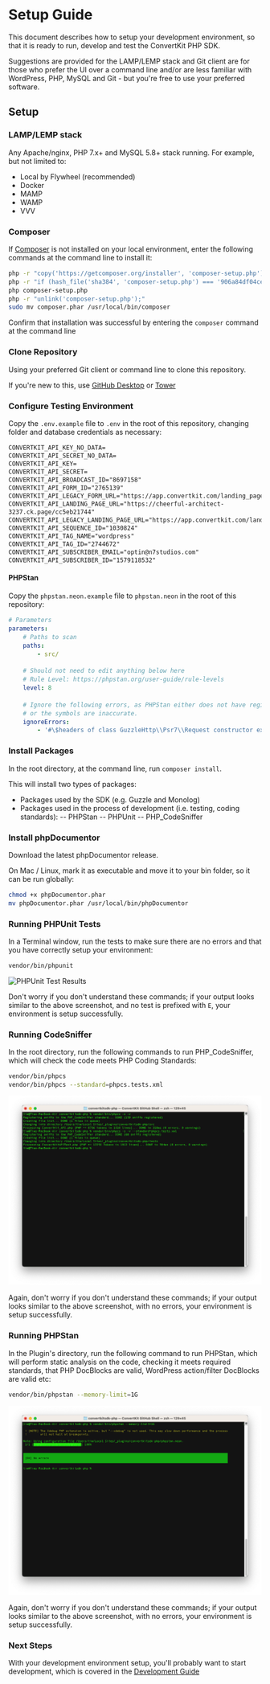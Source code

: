 # Setup Guide

This document describes how to setup your development environment, so that it is ready to run, develop and test the ConvertKit PHP SDK.

Suggestions are provided for the LAMP/LEMP stack and Git client are for those who prefer the UI over a command line and/or are less familiar with 
WordPress, PHP, MySQL and Git - but you're free to use your preferred software.

## Setup

### LAMP/LEMP stack

Any Apache/nginx, PHP 7.x+ and MySQL 5.8+ stack running.  For example, but not limited to:
- Local by Flywheel (recommended)
- Docker
- MAMP
- WAMP
- VVV

### Composer

If [Composer](https://getcomposer.org) is not installed on your local environment, enter the following commands at the command line to install it:

```bash
php -r "copy('https://getcomposer.org/installer', 'composer-setup.php');"
php -r "if (hash_file('sha384', 'composer-setup.php') === '906a84df04cea2aa72f40b5f787e49f22d4c2f19492ac310e8cba5b96ac8b64115ac402c8cd292b8a03482574915d1a8') { echo 'Installer verified'; } else { echo 'Installer corrupt'; unlink('composer-setup.php'); } echo PHP_EOL;"
php composer-setup.php
php -r "unlink('composer-setup.php');"
sudo mv composer.phar /usr/local/bin/composer
```

Confirm that installation was successful by entering the `composer` command at the command line

### Clone Repository

Using your preferred Git client or command line to clone this repository.

If you're new to this, use [GitHub Desktop](https://desktop.github.com/) or [Tower](https://www.git-tower.com/mac)

### Configure Testing Environment

Copy the `.env.example` file to `.env` in the root of this repository, changing folder and database credentials as necessary:

```
CONVERTKIT_API_KEY_NO_DATA=
CONVERTKIT_API_SECRET_NO_DATA=
CONVERTKIT_API_KEY=
CONVERTKIT_API_SECRET=
CONVERTKIT_API_BROADCAST_ID="8697158"
CONVERTKIT_API_FORM_ID="2765139"
CONVERTKIT_API_LEGACY_FORM_URL="https://app.convertkit.com/landing_pages/470099"
CONVERTKIT_API_LANDING_PAGE_URL="https://cheerful-architect-3237.ck.page/cc5eb21744"
CONVERTKIT_API_LEGACY_LANDING_PAGE_URL="https://app.convertkit.com/landing_pages/470103"
CONVERTKIT_API_SEQUENCE_ID="1030824"
CONVERTKIT_API_TAG_NAME="wordpress"
CONVERTKIT_API_TAG_ID="2744672"
CONVERTKIT_API_SUBSCRIBER_EMAIL="optin@n7studios.com"
CONVERTKIT_API_SUBSCRIBER_ID="1579118532"
```

#### PHPStan

Copy the `phpstan.neon.example` file to `phpstan.neon` in the root of this repository:
```yaml
# Parameters
parameters:
    # Paths to scan
    paths:
        - src/

    # Should not need to edit anything below here
    # Rule Level: https://phpstan.org/user-guide/rule-levels
    level: 8

    # Ignore the following errors, as PHPStan either does not have registered symbols for them yet,
    # or the symbols are inaccurate.
    ignoreErrors:
        - '#\$headers of class GuzzleHttp\\Psr7\\Request constructor expects#'
```

### Install Packages

In the root directory, at the command line, run `composer install`.

This will install two types of packages:
- Packages used by the SDK (e.g. Guzzle and Monolog)
- Packages used in the process of development (i.e. testing, coding standards):
-- PHPStan
-- PHPUnit
-- PHP_CodeSniffer

### Install phpDocumentor

Download the latest phpDocumentor release.

On Mac / Linux, mark it as executable and move it to your bin folder, so it can be run globally:
```bash
chmod +x phpDocumentor.phar
mv phpDocumentor.phar /usr/local/bin/phpDocumentor
```

### Running PHPUnit Tests

In a Terminal window, run the tests to make sure there are no errors and that you have 
correctly setup your environment:

```bash
vendor/bin/phpunit
```

![PHPUnit Test Results](/.github/docs/phpunit.png?raw=true)

Don't worry if you don't understand these commands; if your output looks similar to the above screenshot, and no test is prefixed with `E`, 
your environment is setup successfully.

### Running CodeSniffer

In the root directory, run the following commands to run PHP_CodeSniffer, which will check the code meets PHP Coding Standards:

```bash
vendor/bin/phpcs
vendor/bin/phpcs --standard=phpcs.tests.xml
```

![Coding Standards Test Results](/.github/docs/coding-standards.png?raw=true)

Again, don't worry if you don't understand these commands; if your output looks similar to the above screenshot, with no errors, your environment
is setup successfully.

### Running PHPStan

In the Plugin's directory, run the following command to run PHPStan, which will perform static analysis on the code, checking it meets required
standards, that PHP DocBlocks are valid, WordPress action/filter DocBlocks are valid etc:

```bash
vendor/bin/phpstan --memory-limit=1G
```

![PHPStan Test Results](/.github/docs/phpstan.png?raw=true)

Again, don't worry if you don't understand these commands; if your output looks similar to the above screenshot, with no errors, your environment
is setup successfully.

### Next Steps

With your development environment setup, you'll probably want to start development, which is covered in the [Development Guide](DEVELOPMENT.md)